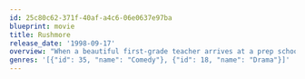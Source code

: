```yaml
---
id: 25c80c62-371f-40af-a4c6-06e0637e97ba
blueprint: movie
title: Rushmore
release_date: '1998-09-17'
overview: "When a beautiful first-grade teacher arrives at a prep school, she soon attracts the attention of an ambitious teenager named Max, who quickly falls in love with her. Max turns to the father of two of his schoolmates for advice on how to woo the teacher. However, the situation soon gets complicated when Max's new friend becomes involved with her, setting the two pals against one another in a war for her attention."
genres: '[{"id": 35, "name": "Comedy"}, {"id": 18, "name": "Drama"}]'
---
```

